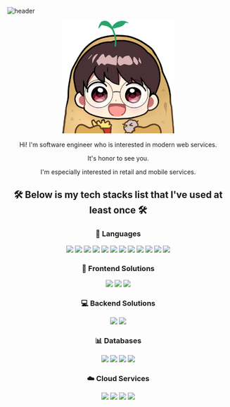 ![header](https://capsule-render.vercel.app/api?type=waving&color=timeGradient&height=200&section=header&text=Hello!%20I%27m%20Potato%F0%9F%A5%94&fontSize=90)

<div align="center">

<img src="https://github.com/ekjkkk153/ekjkkk153/blob/main/870.png" width="256" height="256"/>

Hi! I'm software engineer who is interested in modern web services.
  
It's honor to see you.


I'm especially interested in retail and mobile services.

## 🛠 Below is my tech stacks list that I've used at least once 🛠

### 📔  Languages

<p align="center">
  <img src="https://img.shields.io/badge/Java-437291?style=flat-square&logo=Java&logoColor=white"/>
  <img src="https://img.shields.io/badge/Python-3766AB?style=flat-square&logo=Python&logoColor=white"/>
  <img src="https://img.shields.io/badge/C-A8B9CC?style=flat-square&logo=C&logoColor=white"/>
  <img src="https://img.shields.io/badge/C++-00599C?style=flat-square&logo=C++&logoColor=white"/>
  <img src="https://img.shields.io/badge/C%23-000000?style=flat-square&logo=C%20Sharp&logoColor=white"/>
  <img src="https://img.shields.io/badge/.NET-512BD4?style=flat&logo=.NET&logoColor=white"/> 
  <img src="https://img.shields.io/badge/Delphi-E62431?style=flat&logo=Delphi&logoColor=white"/> 
  <img src="https://img.shields.io/badge/JavaScript-FFB13B?style=flat-square&logo=JavaScript&logoColor=white"/>
  <img src="https://img.shields.io/badge/TypeScript-3178C6?style=flat-square&logo=TypeScript&logoColor=white"/>
  <img src="https://img.shields.io/badge/CSS-1572B6?style=flat-square&logo=css3&logoColor=white"/>
  <img src="https://img.shields.io/badge/ReactNative-61DAFB?style=flat-square&logo=React&logoColor=white"/>
  <img src="https://img.shields.io/badge/node.js-43853D?style=flat-square&logo=nodedotjs&logoColor=white"/>
  <br>
 </p>
 
### 📱 Frontend Solutions
 
 <p align="center">
  <img src="https://img.shields.io/badge/Android%20Studio-3DDC84?style=flat-square&logo=Android&logoColor=white"/>
  <img src="https://img.shields.io/badge/Xcode-147EFB?style=flat-square&logo=Xcode&logoColor=white"/>
  <img src="https://img.shields.io/badge/Visual%20Studio%20Code&007ACC?style=flat-square&logo=Visual%20Studio%20Code&logoColor=white"/>
</p>


### 💻 Backend Solutions
 
 <p align="center">
  <img src="https://img.shields.io/badge/Spring-6DB33F?style=flat-square&logo=Spring&logoColor=white"/>
  <img src="https://img.shields.io/badge/ASP.NET-5E5E5E?style=flat-square&logo=Microsoft&logoColor=white"/>
</p>

### 📊 Databases

<p align="center">
  <img src="https://img.shields.io/badge/MySQL-E6B91E?style=flat-square&logo=MySql&logoColor=white"/>
  <img src="https://img.shields.io/badge/MariaDB-003545?style=flat-square&logo=MariaDB&logoColor=white"/>
  <img src="https://img.shields.io/badge/MSSQL-CC2927?style=flat-square&logo=Microsoft%20SQL%20Server&logoColor=white"/>
  <img src="https://img.shields.io/badge/PostgreSQL-4169E1?style=flat-square&logo=PostgreSQL&logoColor=white"/>
</p>

### ☁️ Cloud Services

<p align="center">
  <img src="https://img.shields.io/badge/AWS-333664?style=flat-square&logo=amazon-aws&logoColor=white"/>
  <img src="https://img.shields.io/badge/Azure-0078D4?style=flat-square&logo=Microsoft%20Azure&logoColor=white"/>
  <img src="https://img.shields.io/badge/Vercel-000000?style=flat-square&logo=Vercel&logoColor=white"/>
  <img src="https://img.shields.io/badge/Heroku-430098?style=flat-square&logo=Heroku&logoColor=white"/>
</p>
</div>
